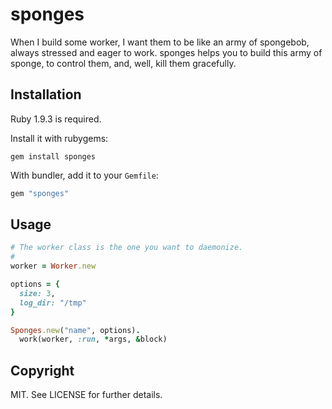# sponges

When I build some worker, I want them to be like an army of spongebob, always
stressed and eager to work. sponges helps you to build this army of sponge, to
control them, and, well, kill them gracefully.

## Installation

Ruby 1.9.3 is required.

Install it with rubygems:

    gem install sponges

With bundler, add it to your `Gemfile`:

``` ruby
gem "sponges"
```

## Usage
``` ruby
# The worker class is the one you want to daemonize.
#
worker = Worker.new

options = {
  size: 3,
  log_dir: "/tmp"
}

Sponges.new("name", options).
  work(worker, :run, *args, &block)
```

## Copyright

MIT. See LICENSE for further details.
